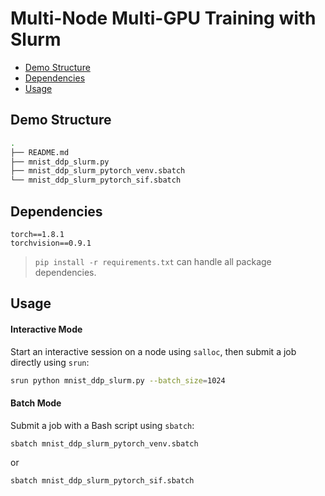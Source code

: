 # Multi-Node Multi-GPU Training with Slurm

* [Demo Structure](https://github.com/yzhang-dev/PyTorch-with-Slurm/tree/main/Tutorials/Multi-Node-Multi-GPU-Training-with-Slurm#demo-structure)
* [Dependencies](https://github.com/yzhang-dev/PyTorch-with-Slurm/tree/main/Tutorials/Multi-Node-Multi-GPU-Training-with-Slurm#dependencies)
* [Usage](https://github.com/yzhang-dev/PyTorch-with-Slurm/tree/main/Tutorials/Multi-Node-Multi-GPU-Training-with-Slurm#usage)



## Demo Structure

```bash
.
├── README.md
├── mnist_ddp_slurm.py
├── mnist_ddp_slurm_pytorch_venv.sbatch
└── mnist_ddp_slurm_pytorch_sif.sbatch
```



## Dependencies

```
torch==1.8.1
torchvision==0.9.1
```



> `pip install -r requirements.txt` can handle all package dependencies.



## Usage

#### Interactive Mode

Start an interactive session on a node using `salloc`, then submit a job directly using `srun`:

```bash
srun python mnist_ddp_slurm.py --batch_size=1024
```



#### Batch Mode

Submit a job with a Bash script using `sbatch`:

```bash
sbatch mnist_ddp_slurm_pytorch_venv.sbatch
```

or

```bash
sbatch mnist_ddp_slurm_pytorch_sif.sbatch
```
